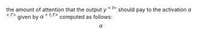 the amount of attention that the output $y^{<t>}$ should pay to the activation $a^{<t'>}$ given by $\alpha ^{<t,t'>}$ computed as follows:
$$\alpha ^{}$$